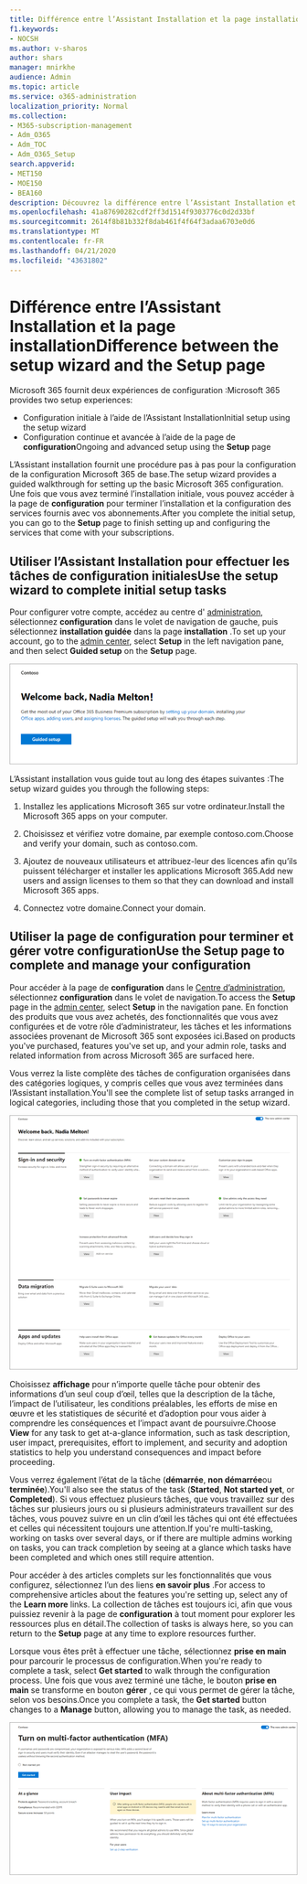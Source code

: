 ```yaml
---
title: Différence entre l’Assistant Installation et la page installation
f1.keywords:
- NOCSH
ms.author: v-sharos
author: shars
manager: mnirkhe
audience: Admin
ms.topic: article
ms.service: o365-administration
localization_priority: Normal
ms.collection:
- M365-subscription-management
- Adm_O365
- Adm_TOC
- Adm_O365_Setup
search.appverid:
- MET150
- MOE150
- BEA160
description: Découvrez la différence entre l’Assistant Installation et la page installation.
ms.openlocfilehash: 41a87690282cdf2ff3d1514f9303776c0d2d33bf
ms.sourcegitcommit: 2614f8b81b332f8dab461f4f64f3adaa6703e0d6
ms.translationtype: MT
ms.contentlocale: fr-FR
ms.lasthandoff: 04/21/2020
ms.locfileid: "43631802"
---
```

# <a name="difference-between-the-setup-wizard-and-the-setup-page"></a><span data-ttu-id="5f377-103">Différence entre l’Assistant Installation et la page installation</span><span class="sxs-lookup"><span data-stu-id="5f377-103">Difference between the setup wizard and the Setup page</span></span>

<span data-ttu-id="5f377-104">Microsoft 365 fournit deux expériences de configuration :</span><span class="sxs-lookup"><span data-stu-id="5f377-104">Microsoft 365 provides two setup experiences:</span></span> 

- <span data-ttu-id="5f377-105">Configuration initiale à l’aide de l’Assistant Installation</span><span class="sxs-lookup"><span data-stu-id="5f377-105">Initial setup using the setup wizard</span></span>
- <span data-ttu-id="5f377-106">Configuration continue et avancée à l’aide de la page de **configuration**</span><span class="sxs-lookup"><span data-stu-id="5f377-106">Ongoing and advanced setup using the **Setup** page</span></span>

<span data-ttu-id="5f377-107">L’Assistant installation fournit une procédure pas à pas pour la configuration de la configuration Microsoft 365 de base.</span><span class="sxs-lookup"><span data-stu-id="5f377-107">The setup wizard provides a guided walkthrough for setting up the basic Microsoft 365 configuration.</span></span> <span data-ttu-id="5f377-108">Une fois que vous avez terminé l’installation initiale, vous pouvez accéder à la page de **configuration** pour terminer l’installation et la configuration des services fournis avec vos abonnements.</span><span class="sxs-lookup"><span data-stu-id="5f377-108">After you complete the initial setup, you can go to the **Setup** page to finish setting up and configuring the services that come with your subscriptions.</span></span>

## <a name="use-the-setup-wizard-to-complete-initial-setup-tasks"></a><span data-ttu-id="5f377-109">Utiliser l’Assistant Installation pour effectuer les tâches de configuration initiales</span><span class="sxs-lookup"><span data-stu-id="5f377-109">Use the setup wizard to complete initial setup tasks</span></span>

<span data-ttu-id="5f377-110">Pour configurer votre compte, accédez au centre d' [administration](https://go.microsoft.com/fwlink/p/?linkid=2024339), sélectionnez **configuration** dans le volet de navigation de gauche, puis sélectionnez **installation guidée** dans la page **installation** .</span><span class="sxs-lookup"><span data-stu-id="5f377-110">To set up your account, go to the [admin center](https://go.microsoft.com/fwlink/p/?linkid=2024339), select **Setup** in the left navigation pane, and then select **Guided setup** on the **Setup** page.</span></span>

![Démarrer l’Assistant Installation de Microsoft 365 apps pour les entreprises](../../media/o365b-guided-setup.png)

<span data-ttu-id="5f377-112">L’Assistant installation vous guide tout au long des étapes suivantes :</span><span class="sxs-lookup"><span data-stu-id="5f377-112">The setup wizard guides you through the following steps:</span></span>

1. <span data-ttu-id="5f377-113">Installez les applications Microsoft 365 sur votre ordinateur.</span><span class="sxs-lookup"><span data-stu-id="5f377-113">Install the Microsoft 365 apps on your computer.</span></span>

2. <span data-ttu-id="5f377-114">Choisissez et vérifiez votre domaine, par exemple contoso.com.</span><span class="sxs-lookup"><span data-stu-id="5f377-114">Choose and verify your domain, such as contoso.com.</span></span>

3. <span data-ttu-id="5f377-115">Ajoutez de nouveaux utilisateurs et attribuez-leur des licences afin qu’ils puissent télécharger et installer les applications Microsoft 365.</span><span class="sxs-lookup"><span data-stu-id="5f377-115">Add new users and assign licenses to them so that they can download and install Microsoft 365 apps.</span></span>

4. <span data-ttu-id="5f377-116">Connectez votre domaine.</span><span class="sxs-lookup"><span data-stu-id="5f377-116">Connect your domain.</span></span>

## <a name="use-the-setup-page-to-complete-and-manage-your-configuration"></a><span data-ttu-id="5f377-117">Utiliser la page de configuration pour terminer et gérer votre configuration</span><span class="sxs-lookup"><span data-stu-id="5f377-117">Use the Setup page to complete and manage your configuration</span></span>

<span data-ttu-id="5f377-118">Pour accéder à la page de **configuration** dans le [Centre d’administration](https://go.microsoft.com/fwlink/p/?linkid=2024339), sélectionnez **configuration** dans le volet de navigation.</span><span class="sxs-lookup"><span data-stu-id="5f377-118">To access the **Setup** page in the [admin center](https://go.microsoft.com/fwlink/p/?linkid=2024339), select **Setup** in the navigation pane.</span></span> <span data-ttu-id="5f377-119">En fonction des produits que vous avez achetés, des fonctionnalités que vous avez configurées et de votre rôle d’administrateur, les tâches et les informations associées provenant de Microsoft 365 sont exposées ici.</span><span class="sxs-lookup"><span data-stu-id="5f377-119">Based on products you've purchased, features you've set up, and your admin role, tasks and related information from across Microsoft 365 are surfaced here.</span></span>

<span data-ttu-id="5f377-120">Vous verrez la liste complète des tâches de configuration organisées dans des catégories logiques, y compris celles que vous avez terminées dans l’Assistant installation.</span><span class="sxs-lookup"><span data-stu-id="5f377-120">You'll see the complete list of setup tasks arranged in logical categories, including those that you completed in the setup wizard.</span></span>

![Page de configuration de Microsoft 365 pour les entreprises](../../media/o365b-setup-page.png)

<span data-ttu-id="5f377-122">Choisissez **affichage** pour n’importe quelle tâche pour obtenir des informations d’un seul coup d’œil, telles que la description de la tâche, l’impact de l’utilisateur, les conditions préalables, les efforts de mise en œuvre et les statistiques de sécurité et d’adoption pour vous aider à comprendre les conséquences et l’impact avant de poursuivre.</span><span class="sxs-lookup"><span data-stu-id="5f377-122">Choose **View** for any task to get at-a-glance information, such as task description, user impact, prerequisites, effort to implement, and security and adoption statistics to help you understand consequences and impact before proceeding.</span></span>

<span data-ttu-id="5f377-123">Vous verrez également l’état de la tâche (**démarrée**, **non démarrée**ou **terminée**).</span><span class="sxs-lookup"><span data-stu-id="5f377-123">You'll also see the status of the task (**Started**, **Not started yet**, or **Completed**).</span></span> <span data-ttu-id="5f377-124">Si vous effectuez plusieurs tâches, que vous travaillez sur des tâches sur plusieurs jours ou si plusieurs administrateurs travaillent sur des tâches, vous pouvez suivre en un clin d’œil les tâches qui ont été effectuées et celles qui nécessitent toujours une attention.</span><span class="sxs-lookup"><span data-stu-id="5f377-124">If you're multi-tasking, working on tasks over several days, or if there are multiple admins working on tasks, you can track completion by seeing at a glance which tasks have been completed and which ones still require attention.</span></span> 

<span data-ttu-id="5f377-125">Pour accéder à des articles complets sur les fonctionnalités que vous configurez, sélectionnez l’un des liens **en savoir plus** .</span><span class="sxs-lookup"><span data-stu-id="5f377-125">For access to comprehensive articles about the features you're setting up, select any of the **Learn more** links.</span></span> <span data-ttu-id="5f377-126">La collection de tâches est toujours ici, afin que vous puissiez revenir à la page de **configuration** à tout moment pour explorer les ressources plus en détail.</span><span class="sxs-lookup"><span data-stu-id="5f377-126">The collection of tasks is always here, so you can return to the **Setup** page at any time to explore resources further.</span></span>

<span data-ttu-id="5f377-127">Lorsque vous êtes prêt à effectuer une tâche, sélectionnez **prise en main** pour parcourir le processus de configuration.</span><span class="sxs-lookup"><span data-stu-id="5f377-127">When you're ready to complete a task, select **Get started** to walk through the configuration process.</span></span> <span data-ttu-id="5f377-128">Une fois que vous avez terminé une tâche, le bouton **prise en main** se transforme en bouton **gérer** , ce qui vous permet de gérer la tâche, selon vos besoins.</span><span class="sxs-lookup"><span data-stu-id="5f377-128">Once you complete a task, the **Get started** button changes to a **Manage** button, allowing you to manage the task, as needed.</span></span>

![Affichage des tâches affichant des informations en un clin d’œil](../../media/o365b-at-a-glance.png)
